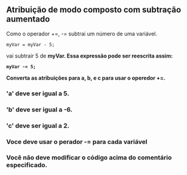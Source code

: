 ## Atribuição de modo composto com subtração aumentado

Como o operador +=, -= subtrai um número de uma variável.

    myVar = myVar - 5;

vai subtrair 5 de <strong>myVar<strong>. Essa expressão pode ser reescrita assim:

    myVar -= 5;


Converta as atribuições para a, b, e c para usar o operedor +=.

### 'a' deve ser igual a 5.
### 'b' deve ser igual a -6.
### 'c' deve ser igual a 2.
### Voce deve usar o perador -= para cada variável
### Você não deve modificar o código acima do comentário especificado.